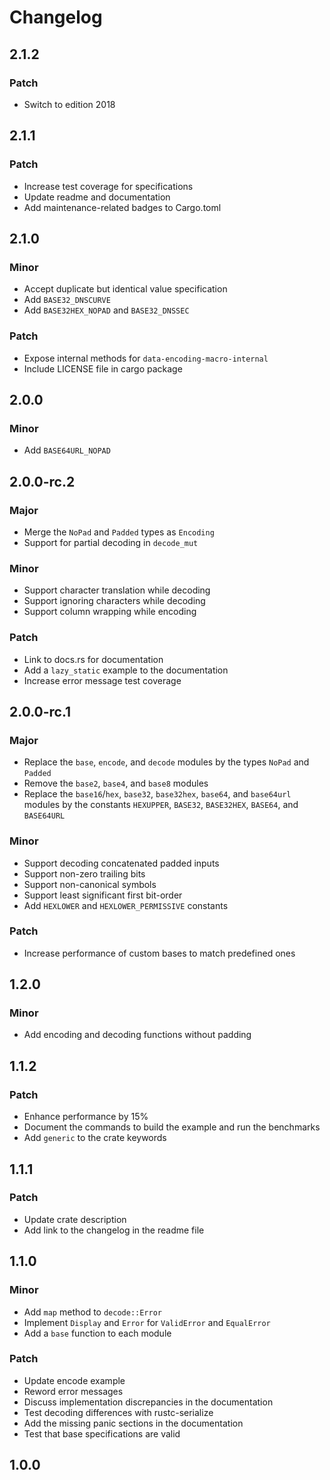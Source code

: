 # Changelog

## 2.1.2

### Patch

- Switch to edition 2018

## 2.1.1

### Patch

- Increase test coverage for specifications
- Update readme and documentation
- Add maintenance-related badges to Cargo.toml

## 2.1.0

### Minor

- Accept duplicate but identical value specification
- Add `BASE32_DNSCURVE`
- Add `BASE32HEX_NOPAD` and `BASE32_DNSSEC`

### Patch

- Expose internal methods for `data-encoding-macro-internal`
- Include LICENSE file in cargo package

## 2.0.0

### Minor

- Add `BASE64URL_NOPAD`

## 2.0.0-rc.2

### Major

- Merge the `NoPad` and `Padded` types as `Encoding`
- Support for partial decoding in `decode_mut`

### Minor

- Support character translation while decoding
- Support ignoring characters while decoding
- Support column wrapping while encoding

### Patch

- Link to docs.rs for documentation
- Add a `lazy_static` example to the documentation
- Increase error message test coverage

## 2.0.0-rc.1

### Major

- Replace the `base`, `encode`, and `decode` modules by the types `NoPad` and
  `Padded`
- Remove the `base2`, `base4`, and `base8` modules
- Replace the `base16`/`hex`, `base32`, `base32hex`, `base64`, and `base64url`
  modules by the constants `HEXUPPER`, `BASE32`, `BASE32HEX`, `BASE64`, and
  `BASE64URL`

### Minor

- Support decoding concatenated padded inputs
- Support non-zero trailing bits
- Support non-canonical symbols
- Support least significant first bit-order
- Add `HEXLOWER` and `HEXLOWER_PERMISSIVE` constants

### Patch

- Increase performance of custom bases to match predefined ones

## 1.2.0

### Minor

- Add encoding and decoding functions without padding

## 1.1.2

### Patch

- Enhance performance by 15%
- Document the commands to build the example and run the benchmarks
- Add `generic` to the crate keywords

## 1.1.1

### Patch

- Update crate description
- Add link to the changelog in the readme file

## 1.1.0

### Minor

- Add `map` method to `decode::Error`
- Implement `Display` and `Error` for `ValidError` and `EqualError`
- Add a `base` function to each module

### Patch

- Update encode example
- Reword error messages
- Discuss implementation discrepancies in the documentation
- Test decoding differences with rustc-serialize
- Add the missing panic sections in the documentation
- Test that base specifications are valid

## 1.0.0
